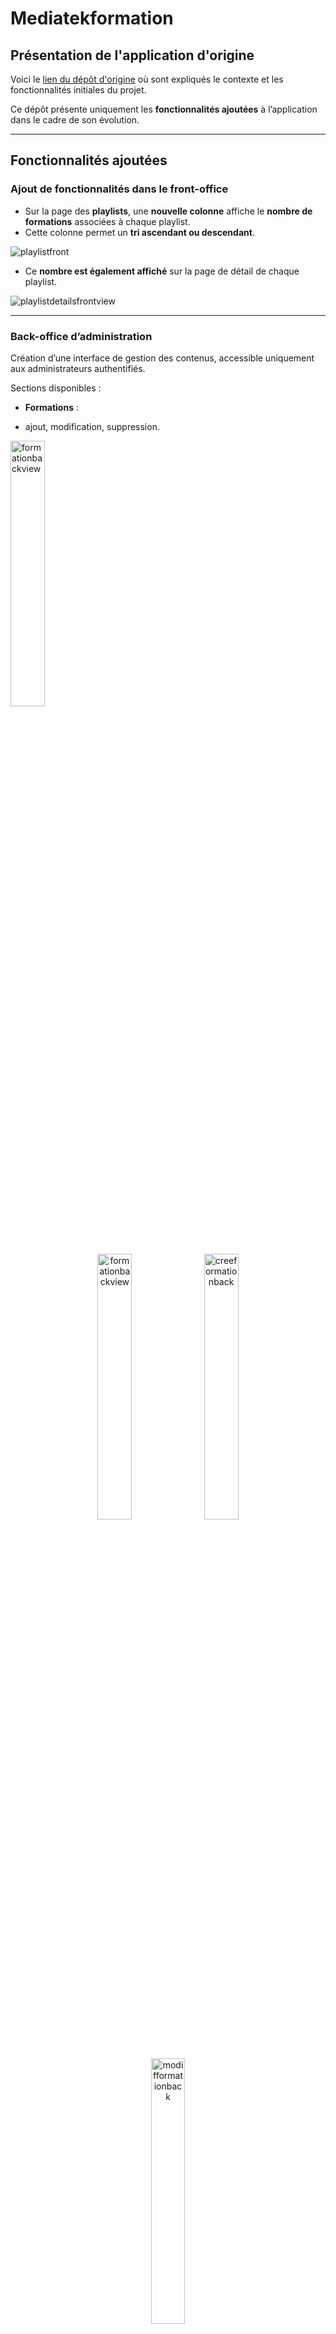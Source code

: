 # Mediatekformation

## Présentation de l'application d'origine

Voici le [lien du dépôt d'origine](https://github.com/CNED-SLAM/mediatekformation) où sont expliqués le contexte et les fonctionnalités initiales du projet.

Ce dépôt présente uniquement les **fonctionnalités ajoutées** à l’application dans le cadre de son évolution.

---

## Fonctionnalités ajoutées

### Ajout de fonctionnalités dans le front-office

- Sur la page des **playlists**, une **nouvelle colonne** affiche le **nombre de formations** associées à chaque playlist.
- Cette colonne permet un **tri ascendant ou descendant**.

![playlistfront](https://github.com/user-attachments/assets/bf49969e-db32-4ad6-b165-11b8314956cf)
  
- Ce **nombre est également affiché** sur la page de détail de chaque playlist.

![playlistdetailsfrontview](https://github.com/user-attachments/assets/f1d6f3a7-696f-491e-b10c-772cbc8112a2)

---

### Back-office d’administration

Création d’une interface de gestion des contenus, accessible uniquement aux administrateurs authentifiés.

Sections disponibles :

- **Formations** :

- ajout, modification, suppression.
<img src="https://github.com/user-attachments/assets/503ff3e0-ece8-40e6-bbf8-c62d7fc4c6d7" alt="formationbackview" width="33%">
<p align="center">
  <img src="https://github.com/user-attachments/assets/503ff3e0-ece8-40e6-bbf8-c62d7fc4c6d7" alt="formationbackview" width="33%">
  <img src="https://github.com/user-attachments/assets/64391a0a-120a-43bd-8a86-d7095a034963" alt="creeformationback" width="33%">
  <img src="https://github.com/user-attachments/assets/f3c4474f-b614-405d-93c8-84f1825fb647" alt="modifformationback" width="33%">
</p>



- **Playlists** : ajout, modification, suppression (uniquement si aucune formation liée).

-- ***Ajout***
![ajout](https://github.com/user-attachments/assets/8bd14333-baa2-4eda-b363-31791ef7ce27)

-- ***Modification***
![modif](https://github.com/user-attachments/assets/59998baa-7a91-4eb0-aed5-f0b8bd1e5d80)

-- ***Suppression***
![suppr](https://github.com/user-attachments/assets/5c6fd87e-30cd-4634-ac28-612d44a5cbf2" alt="playlistbackmodif)

- **Catégories** : ajout, modification, suppression (uniquement si aucune formation liée).
  
![categorieviewback](https://github.com/user-attachments/assets/159e1622-f8e0-4531-a782-72ada996d285)

L’affichage du back-office reprend la structure du front.

---

### Accès administrateur

- Mise en place d’une page de connexion sécurisée pour accéder au **back-office**.
  
  ![loginbackview](https://github.com/user-attachments/assets/591b460d-800f-480f-a856-74ba23134dfc)

- Une fois connecté, un **bouton "Centre d’administration"** apparaît dans l’interface front pour accéder facilement au back.
- Déconnexion possible à tout moment, depuis n’importe quelle page.
  
  ![frontbuttonsview](https://github.com/user-attachments/assets/65818de9-42e2-4b37-a94b-c0228ea8e6da)


---

### Démo en ligne

L’application peut être consultée à l’adresse suivante :  
👉 [https://mediatekformation.alwaysdata.net](https://mediatekformation.alwaysdata.net)

> Les identifiants d’accès à l’espace administrateur ne sont malheureusement pas disponibles.

---

### Documentation intégrée

Un lien vers la **documentation technique de l’application** est disponible dans le site :
👉 [Consulter la documentation](https://mediatekformation.alwaysdata.net/documentation)

---

## Installation et utilisation en local

### Prérequis

- PHP ≥ 8.1  
- Symfony CLI  
- Composer  
- MySQL  
- Serveur local (Wamp, Xampp ou autre)  
- Navigateur web 

---

### Installation avec Git (recommandé)

#### 1. Cloner le dépôt
```bash
git clone https://github.com/votre-utilisateur/mediatekformation.git
cd mediatekformation
```

#### 2. Installer les dépendances PHP
```bash
composer install
```

#### 3. Copier le fichier d’environnement
```bash
cp .env .env.local
```

### Configuration de la base de données

#### 1. Créer une base de données MySQL (ex : mediatekformation).

#### 2. Dans .env.local, configurer la variable DATABASE_URL :
```bash
DATABASE_URL="mysql://utilisateur:motdepasse@127.0.0.1:3306/mediatekformation"
```

#### 3. Lancer les commandes suivantes :
```bash
php bin/console doctrine:database:create
php bin/console doctrine:migrations:migrate
php bin/console doctrine:fixtures:load
```

### Lancer l'application
```bash
symfony server:start
```

Rendez-vous ensuite sur [https://127.0.0.1:8000](https://127.0.0.1:8000/)

### Installation alternative via fichier ZIP

#### 1. Vérifier que Composer, Git et Wampserver (ou équivalent) sont installés sur votre machine.

#### 2. Télécharger le projet au format ZIP depuis GitHub et le décompresser dans le dossier www de Wamp.

#### 3. Renommer le dossier en mediatekformation.

#### 4. Ouvrir une fenêtre de commande (en tant qu'administrateur), aller dans le dossier du projet :
```bash
cd C:\wamp64\www\mediatekformation
composer install
```

#### 5. Créer la base de données mediatekformation via phpMyAdmin (utilisateur root sans mot de passe par défaut).

#### 6. Importer le fichier mediatekformation.sql présent à la racine du projet.

#### 7. Si nécessaire, configurer les accès dans le fichier .env :
```bash
DATABASE_URL="mysql://root:@127.0.0.1:3306/mediatekformation"
```

#### 8. Ouvrir l'application dans un navigateur à l'adresse suivante :
👉 http://localhost/mediatekformation/public/index.php

